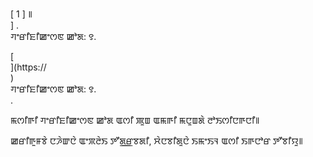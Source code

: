 [ 1 ] ꯫<br host>] .<br action>ꯚꯦꯔꯤꯐꯤꯀꯦꯁꯟ ꯀꯣꯗ: ꯱.<br code>

[<br host>](https://<br host>)<br action>ꯚꯦꯔꯤꯐꯤꯀꯦꯁꯟ ꯀꯣꯗ: ꯱.<br code>.

ꯃꯁꯤꯒꯤ ꯚꯦꯔꯤꯐꯤꯀꯦꯁꯟ ꯀꯣꯗ ꯑꯁꯤ ꯄꯨꯡ ꯑꯃꯒꯤ ꯃꯅꯨꯡꯗꯥ ꯂꯣꯏꯁꯤꯅꯒꯅꯤ꯫

ꯀꯔꯤꯒꯨꯝꯕꯥ ꯅꯍꯥꯛꯅꯥ ꯑꯦꯞꯂꯥꯏ ꯇꯧꯗ꯭ꯔꯕꯗꯤ, ꯆꯥꯅꯕꯤꯗꯨꯅꯥ ꯏꯃꯦꯏꯜ ꯑꯁꯤ ꯏꯒꯅꯣꯔ ꯇꯧꯕꯤꯌꯨ꯫